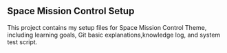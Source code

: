 Space Mission Control Setup
-------------------------

This project contains my setup files for Space Mission Control Theme, including learning goals, Git basic explanations,knowledge log, and system test script.    
